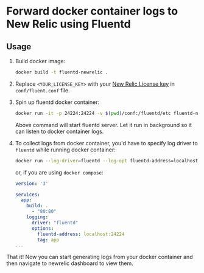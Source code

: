 # Forward docker container logs to New Relic using Fluentd

## Usage

1. Build docker image:
	```bash
	docker build -t fluentd-newrelic .
	```

1. Replace `<YOUR_LICENSE_KEY>` with your [New Relic License key](https://docs.newrelic.com/docs/apis/intro-apis/new-relic-api-keys/) in `conf/fluent.conf` file.

1. Spin up fluentd docker container:
	```bash
	docker run -it -p 24224:24224 -v $(pwd)/conf:/fluentd/etc fluentd-newrelic
	```

	Above command will start fluentd server. Let it run in background so it can listen to docker container logs.

1. To collect logs from docker container, you'd have to specify log driver to `fluentd` while running docker container:
	```bash
	docker run --log-driver=fluentd --log-opt fluentd-address=localhost:24224 tag="app"
	```

	or, if you are using `docker compose`:
	```yml
	version: '3'

	services:
	  app:
	    build: .
	      - "80:80"
		logging:
		  driver: "fluentd"
		  options:
		    fluentd-address: localhost:24224
		    tag: app
    ...
	```

That it! Now you can start generating logs from your docker container and then navigate to newrelic dashboard to view them.
